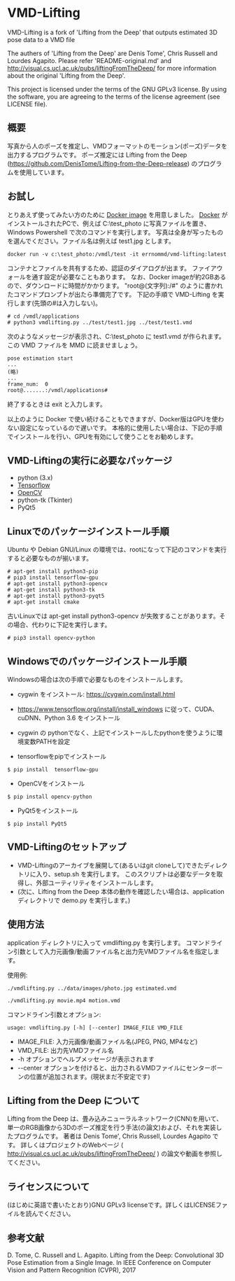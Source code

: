 # VMD-Lifting
VMD-Lifting is a fork of 'Lifting from the Deep' that outputs estimated 3D pose data to a VMD file

The authers of 'Lifting from the Deep' are Denis Tome', Chris Russell and Lourdes Agapito.
Please refer 'README-original.md' and http://visual.cs.ucl.ac.uk/pubs/liftingFromTheDeep/
for more information about the original 'Lifting from the Deep'.

This project is licensed under the terms of the GNU GPLv3 license. By using the software,
you are agreeing to the terms of the license agreement (see LICENSE file).

## 概要

写真から人のポーズを推定し、VMDフォーマットのモーション(ポーズ)データを出力するプログラムです。
ポーズ推定には Lifting from the Deep (https://github.com/DenisTome/Lifting-from-the-Deep-release)
のプログラムを使用しています。

## お試し

とりあえず使ってみたい方のために [Docker image](https://hub.docker.com/r/errnommd/vmd-lifting) を用意しました。
[Docker](https://www.docker.com/) がインストールされたPCで、例えば C:\test_photo に写真ファイルを置き、
Windows Powershell で次のコマンドを実行します。
写真は全身が写ったものを選んでください。ファイル名は例えば test1.jpg とします。

```
docker run -v c:\test_photo:/vmdl/test -it errnommd/vmd-lifting:latest
```

コンテナとファイルを共有するため、認証のダイアログが出ます。
ファイアウォールを通す設定が必要なこともあります。
なお、Docker imageが約2GBあるので、ダウンロードに時間がかかります。
"root@(文字列):/#" のように書かれたコマンドプロンプトが出たら準備完了です。
下記の手順で VMD-Lifting を実行します(先頭の#は入力しない)。

```
# cd /vmdl/applications
# python3 vmdlifting.py ../test/test1.jpg ../test/test1.vmd
```

次のようなメッセージが表示され、C:\test_photo に test1.vmd が作られます。
この VMD ファイルを MMD に読ませましょう。

```
pose estimation start
...
(略)
...
frame_num:  0
root@.......:/vmdl/applications#

```

終了するときは exit と入力します。

以上のように Docker で使い続けることもできますが、Docker版はGPUを使わない設定になっているので遅いです。
本格的に使用したい場合は、下記の手順でインストールを行い、GPUを有効にして使うことをお勧めします。

## VMD-Liftingの実行に必要なパッケージ
- python (3.x)
- [Tensorflow](https://www.tensorflow.org/)
- [OpenCV](http://opencv.org/)
- python-tk (Tkinter)
- PyQt5

## Linuxでのパッケージインストール手順

Ubuntu や Debian GNU/Linux の環境では、rootになって下記のコマンドを実行すると必要なものが揃います。

```
# apt-get install python3-pip
# pip3 install tensorflow-gpu
# apt-get install python3-opencv
# apt-get install python3-tk
# apt-get install python3-pyqt5
# apt-get install cmake
```

古いLinuxでは apt-get install python3-opencv が失敗することがあります。その場合、代わりに下記を実行します。

```
# pip3 install opencv-python
```

## Windowsでのパッケージインストール手順

Windowsの場合は次の手順で必要なものをインストールします。

- cygwin をインストール: https://cygwin.com/install.html

- https://www.tensorflow.org/install/install_windows に従って、CUDA、cuDNN、Python 3.6 をインストール

- cygwin の pythonでなく、上記でインストールしたpythonを使うように環境変数PATHを設定

- tensorflowをpipでインストール

`$ pip install  tensorflow-gpu`

- OpenCVをインストール

`$ pip install opencv-python`

- PyQt5をインストール

`$ pip install PyQt5`

## VMD-Liftingのセットアップ

- VMD-Liftingのアーカイブを展開して(あるいはgit cloneして)できたディレクトリに入り、setup.sh を実行します。
このスクリプトは必要なデータを取得し、外部ユーティリティをインストールします。
- (次に、Lifting from the Deep 本体の動作を確認したい場合は、application ディレクトリで demo.py を実行します。)

## 使用方法

application ディレクトリに入って vmdlifting.py を実行します。
コマンドライン引数として入力元画像/動画ファイル名と出力先VMDファイル名を指定します。

使用例:

```
./vmdlifting.py ../data/images/photo.jpg estimated.vmd
```
```
./vmdlifting.py movie.mp4 motion.vmd
```

コマンドライン引数とオプション:

```
usage: vmdlifting.py [-h] [--center] IMAGE_FILE VMD_FILE
```

- IMAGE_FILE: 入力元画像/動画ファイル名(JPEG, PNG, MP4など)
- VMD_FILE: 出力先VMDファイル名
- -h オプションでヘルプメッセージが表示されます
- --center オプションを付けると、出力されるVMDファイルにセンターボーンの位置が追加されます。(現状まだ不安定です)

## Lifting from the Deep について

Lifting from the Deep は、畳み込みニューラルネットワーク(CNN)を用いて、
単一のRGB画像から3Dのポーズ推定を行う手法(の論文)および、それを実装したプログラムです。
著者は Denis Tome', Chris Russell, Lourdes Agapito です。
詳しくはプロジェクトのWebページ ( http://visual.cs.ucl.ac.uk/pubs/liftingFromTheDeep/ )
の論文や動画を参照してください。

## ライセンスについて
(はじめに英語で書いたとおり)GNU GPLv3 licenseです。詳しくはLICENSEファイルを読んでください。

## 参考文献

D. Tome, C. Russell and L. Agapito. Lifting from the Deep: Convolutional 3D Pose Estimation
from a Single Image. In IEEE Conference on Computer Vision and Pattern Recognition (CVPR), 2017
